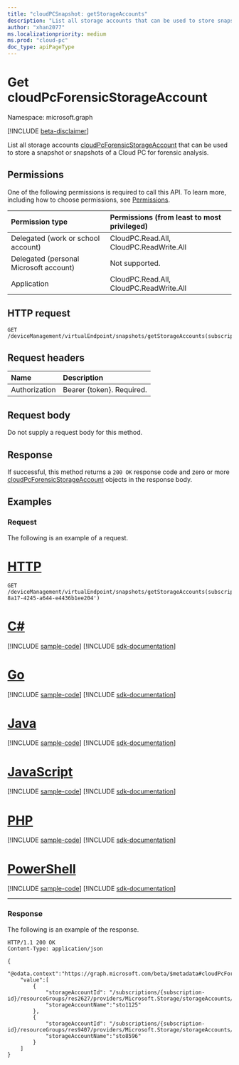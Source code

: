 ```yaml
---
title: "cloudPCSnapshot: getStorageAccounts"
description: "List all storage accounts that can be used to store snapshot(s) of a Cloud PC for forensic analysis."
author: "xhan2077"
ms.localizationpriority: medium
ms.prod: "cloud-pc"
doc_type: apiPageType
---
```


# Get cloudPcForensicStorageAccount
Namespace: microsoft.graph

[!INCLUDE [beta-disclaimer](../../includes/beta-disclaimer.md)]

List all storage accounts [cloudPcForensicStorageAccount](../resources/cloudpcforensicstorageaccount.md) that can be used to store a snapshot or snapshots of a Cloud PC for forensic analysis.

## Permissions
One of the following permissions is required to call this API. To learn more, including how to choose permissions, see [Permissions](/graph/permissions-reference).

|Permission type|Permissions (from least to most privileged)|
|:---|:---|
|Delegated (work or school account)|CloudPC.Read.All, CloudPC.ReadWrite.All|
|Delegated (personal Microsoft account)|Not supported.|
|Application|CloudPC.Read.All, CloudPC.ReadWrite.All|

## HTTP request

<!-- {
  "blockType": "ignored"
}
-->
``` http
GET /deviceManagement/virtualEndpoint/snapshots/getStorageAccounts(subscriptionId='{subscriptionId}')
```

## Request headers
|Name|Description|
|:---|:---|
|Authorization|Bearer {token}. Required.|

## Request body
Do not supply a request body for this method.

## Response

If successful, this method returns a `200 OK` response code and zero or more [cloudPcForensicStorageAccount](../resources/cloudpcsnapshot.md) objects in the response body.

## Examples

### Request

The following is an example of a request.


# [HTTP](#tab/http)
<!-- {
  "blockType": "request",
  "name": "get_cloudpcforensicstorageaccount"
}
-->
``` http
GET /deviceManagement/virtualEndpoint/snapshots/getStorageAccounts(subscriptionId='cb6ad4c4-8a17-4245-a644-e4436b1ee204')
```

# [C#](#tab/csharp)
[!INCLUDE [sample-code](../includes/snippets/csharp/get-cloudpcforensicstorageaccount-csharp-snippets.md)]
[!INCLUDE [sdk-documentation](../includes/snippets/snippets-sdk-documentation-link.md)]

# [Go](#tab/go)
[!INCLUDE [sample-code](../includes/snippets/go/get-cloudpcforensicstorageaccount-go-snippets.md)]
[!INCLUDE [sdk-documentation](../includes/snippets/snippets-sdk-documentation-link.md)]

# [Java](#tab/java)
[!INCLUDE [sample-code](../includes/snippets/java/get-cloudpcforensicstorageaccount-java-snippets.md)]
[!INCLUDE [sdk-documentation](../includes/snippets/snippets-sdk-documentation-link.md)]

# [JavaScript](#tab/javascript)
[!INCLUDE [sample-code](../includes/snippets/javascript/get-cloudpcforensicstorageaccount-javascript-snippets.md)]
[!INCLUDE [sdk-documentation](../includes/snippets/snippets-sdk-documentation-link.md)]

# [PHP](#tab/php)
[!INCLUDE [sample-code](../includes/snippets/php/get-cloudpcforensicstorageaccount-php-snippets.md)]
[!INCLUDE [sdk-documentation](../includes/snippets/snippets-sdk-documentation-link.md)]

# [PowerShell](#tab/powershell)
[!INCLUDE [sample-code](../includes/snippets/powershell/get-cloudpcforensicstorageaccount-powershell-snippets.md)]
[!INCLUDE [sdk-documentation](../includes/snippets/snippets-sdk-documentation-link.md)]

---

### Response

The following is an example of the response.

<!-- {
  "blockType": "response",
  "truncated": true,
  "@odata.type": "microsoft.graph.cloudPcForensicStorageAccount"
}
-->
``` http
HTTP/1.1 200 OK
Content-Type: application/json

{
    "@odata.context":"https://graph.microsoft.com/beta/$metadata#cloudPcForensicStorageAccounts",
    "value":[
        {
            "storageAccountId": "/subscriptions/{subscription-id}/resourceGroups/res2627/providers/Microsoft.Storage/storageAccounts/sto1125",
            "storageAccountName":"sto1125"
        },
        {
            "storageAccountId": "/subscriptions/{subscription-id}/resourceGroups/res9407/providers/Microsoft.Storage/storageAccounts/sto8596",
            "storageAccountName":"sto8596"
        }
    ]
}
```

